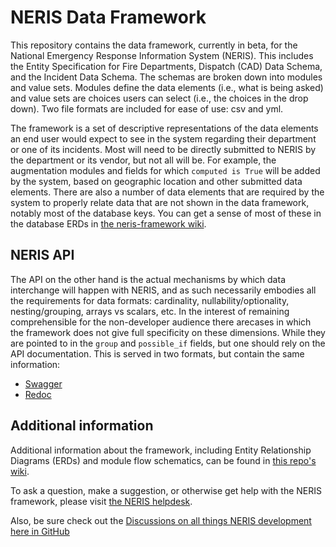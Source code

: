 # NERIS Data Framework
This repository contains the data framework, currently in beta, for the National Emergency Response Information System (NERIS). This includes the Entity Specification for Fire Departments, Dispatch (CAD) Data Schema, and the Incident Data Schema. The schemas are broken down into modules and value sets. Modules define the data elements (i.e., what is being asked) and value sets are choices users can select (i.e., the choices in the drop down). Two file formats are included for ease of use: csv and yml.

The framework is a set of descriptive representations of the data elements an end user would expect to see in the system regarding their department or one of its incidents.  Most will need to be directly submitted to NERIS by the department or its vendor, but not all will be. For example, the augmentation modules and fields for which `computed is True` will be added by the system, based on geographic location and other submitted data elements. There are also a number of data elements that are required by the system to properly relate data that are not shown in the data framework, notably most of the database keys. You can get a sense of most of these in the database ERDs in [the neris-framework wiki](https://github.com/ulfsri/neris-framework/wiki). 

## NERIS API
The API on the other hand is the actual mechanisms by which data interchange will happen with NERIS, and as such necessarily embodies all the requirements for data formats: cardinality, nullability/optionality, nesting/grouping, arrays vs scalars, etc. In the interest of remaining comprehensible for the non-developer audience there arecases in which the framework does not give full specificity on these dimensions. While they are pointed to in the `group` and `possible_if` fields, but one should rely on the API documentation. This is served in two formats, but contain the same information:
 - [Swagger](https://api-test.neris.fsri.org/v1/docs#/)
 - [Redoc](https://api-test.neris.fsri.org/v1/redoc)



## Additional information
Additional information about the framework, including Entity Relationship Diagrams (ERDs) and module flow schematics, can be found in [this repo's wiki](https://github.com/ulfsri/neris-framework/wiki).

To ask a question, make a suggestion, or otherwise get help with the NERIS framework, please visit [the NERIS helpdesk](https://neris.atlassian.net/servicedesk/customer/portals).

Also, be sure check out the [Discussions on all things NERIS development here in GitHub](https://github.com/ulfsri/neris-framework/discussions)
